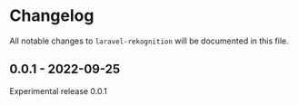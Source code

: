 # Changelog

All notable changes to `laravel-rekognition` will be documented in this file.

## 0.0.1 - 2022-09-25

Experimental release 0.0.1

